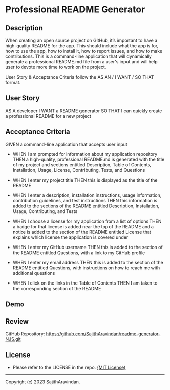 # Professional README Generator

## Description
When creating an open source project on GitHub, it’s important to have a high-quality README for the app. This should include what the app is for, how to use the app, how to install it, how to report issues, and how to make contributions.
This is a command-line application that will dynamically generate a professional README.md file from a user's input and will help user to devote more time to work on the project.

User Story & Acceptance Criteria follow the AS AN / I WANT / SO THAT format.

## User Story
AS A developer
I WANT a README generator
SO THAT I can quickly create a professional README for a new project


## Acceptance Criteria

GIVEN a command-line application that accepts user input

* WHEN I am prompted for information about my application repository
THEN a high-quality, professional README.md is generated with the title of my project and sections entitled Description, Table of Contents, Installation, Usage, License, Contributing, Tests, and Questions

* WHEN I enter my project title
THEN this is displayed as the title of the README

* WHEN I enter a description, installation instructions, usage information, contribution guidelines, and test instructions
THEN this information is added to the sections of the README entitled Description, Installation, Usage, Contributing, and Tests

* WHEN I choose a license for my application from a list of options
THEN a badge for that license is added near the top of the README and a notice is added to the section of the README entitled License that explains which license the application is covered under

* WHEN I enter my GitHub username
THEN this is added to the section of the README entitled Questions, with a link to my GitHub profile

* WHEN I enter my email address
THEN this is added to the section of the README entitled Questions, with instructions on how to reach me with additional questions

* WHEN I click on the links in the Table of Contents
THEN I am taken to the corresponding section of the README

## Demo


## Review

GitHub Repository: https://github.com/SajithAravindan/readme-generator-NJS.git


## License
- Please refer to the LICENSE in the repo. <a href="https://github.com/SajithAravindan/readme-generator-NJS/blob/main/LICENSE">(MIT License)</a>


---

Copyright (c) 2023 SajithAravindan.

